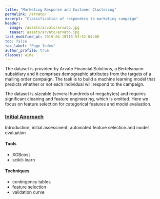 ```yaml
---  
title: "Marketing Response and Customer Clustering"
permalink: /arvato/
excerpt: "Classification of responders to marketing campaign"
header:
  image: /assets/arvato/arvato.jpg
  teaser: assets/arvato/arvato.jpg 
last_modified_at: 2019-04-18T15:53:52-04:00
toc: false
toc_label: "Page Index"
author_profile: true
classes: wide
---
```

 



The dataset is provided by Arvato Financial Solutions, a Bertelsmann subsidiary and it comprises demographic attributes from the targets of a mailing order campaign. The task is to build a machine learning model that predicts whether or not each individual will respond to the campaign.

The dataset is sizeable (several hundreds of megabytes) and requires significant cleaning and feature engineering, which is omitted.
Here we focus on feature selection for categorical features and model evaluation.

### [Initial Approach](/arvato/initial_approach/)
Introduction, initial assessment, automated feature selection and model evaluation 


#### Tools
- XGBoost
- scikit-learn

#### Techniques
- contingency tables
- feature selection
- validation curve